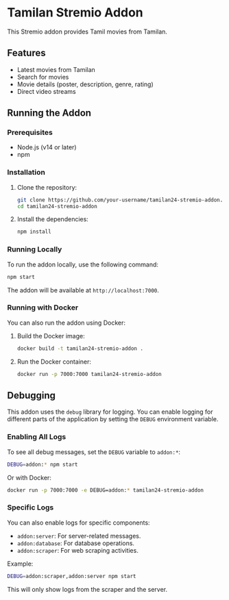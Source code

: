 # Tamilan Stremio Addon

This Stremio addon provides Tamil movies from Tamilan.

## Features

- Latest movies from Tamilan
- Search for movies
- Movie details (poster, description, genre, rating)
- Direct video streams

## Running the Addon

### Prerequisites

- Node.js (v14 or later)
- npm

### Installation

1.  Clone the repository:
    ```bash
    git clone https://github.com/your-username/tamilan24-stremio-addon.git
    cd tamilan24-stremio-addon
    ```
2.  Install the dependencies:
    ```bash
    npm install
    ```

### Running Locally

To run the addon locally, use the following command:

```bash
npm start
```

The addon will be available at `http://localhost:7000`.

### Running with Docker

You can also run the addon using Docker:

1.  Build the Docker image:
    ```bash
    docker build -t tamilan24-stremio-addon .
    ```
2.  Run the Docker container:
    ```bash
    docker run -p 7000:7000 tamilan24-stremio-addon
    ```

## Debugging

This addon uses the `debug` library for logging. You can enable logging for different parts of the application by setting the `DEBUG` environment variable.

### Enabling All Logs

To see all debug messages, set the `DEBUG` variable to `addon:*`:

```bash
DEBUG=addon:* npm start
```

Or with Docker:

```bash
docker run -p 7000:7000 -e DEBUG=addon:* tamilan24-stremio-addon
```

### Specific Logs

You can also enable logs for specific components:

-   `addon:server`: For server-related messages.
-   `addon:database`: For database operations.
-   `addon:scraper`: For web scraping activities.

Example:

```bash
DEBUG=addon:scraper,addon:server npm start
```

This will only show logs from the scraper and the server.
